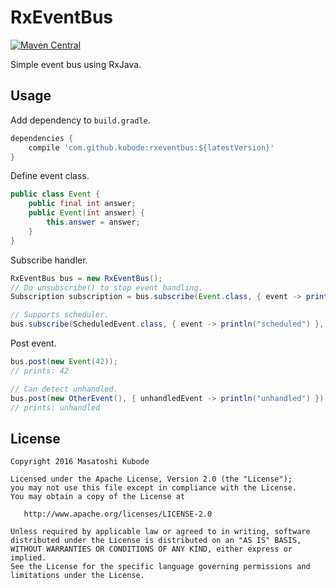 RxEventBus
===

[![Maven Central](https://img.shields.io/maven-central/v/com.github.kubode/rxeventbus.svg?maxAge=2592000)](http://search.maven.org/#search%7Cgav%7C1%7Cg%3A%22com.github.kubode%22%20AND%20a%3A%22rxeventbus%22)

Simple event bus using RxJava.


Usage
---

Add dependency to `build.gradle`.

```gradle
dependencies {
    compile 'com.github.kubode:rxeventbus:${latestVersion}'
}
```

Define event class.

```java
public class Event {
    public final int answer;
    public Event(int answer) {
        this.answer = answer;
    }
}
```

Subscribe handler.

```java
RxEventBus bus = new RxEventBus();
// Do unsubscribe() to stop event handling.
Subscription subscription = bus.subscribe(Event.class, { event -> println(event.answer) });

// Supports scheduler.
bus.subscribe(ScheduledEvent.class, { event -> println("scheduled") }, Schedulers.newThread());
```

Post event.

```java
bus.post(new Event(42));
// prints: 42

// Can detect unhandled.
bus.post(new OtherEvent(), { unhandledEvent -> println("unhandled") });
// prints: unhandled
```


License
---

```text
Copyright 2016 Masatoshi Kubode

Licensed under the Apache License, Version 2.0 (the "License");
you may not use this file except in compliance with the License.
You may obtain a copy of the License at

   http://www.apache.org/licenses/LICENSE-2.0

Unless required by applicable law or agreed to in writing, software
distributed under the License is distributed on an "AS IS" BASIS,
WITHOUT WARRANTIES OR CONDITIONS OF ANY KIND, either express or implied.
See the License for the specific language governing permissions and
limitations under the License.
```
